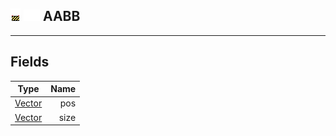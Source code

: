 ## ![unknown](.gitbook/assets/unknown.png) ![Base](.gitbook/assets/base.png) AABB



------
## Fields

| Type   | Name |
| ------ | ---: |
| [Vector](home/Vector) | pos |
| [Vector](home/Vector) | size |

